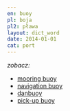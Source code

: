 ```yaml
---
en: buoy
pl: boja
pl2: pława
layout: dict_word
date: 2014-01-01
cat: port
---
```


*zobacz:*

* [mooring buoy](/dict/m/mooring-buoy/)
* [navigation buoy](/dict/n/navigation-buoy/)
* [danbuoy](/dict/d/danbuoy/)
* [pick-up buoy](/dict/p/pick-up-buoy/)